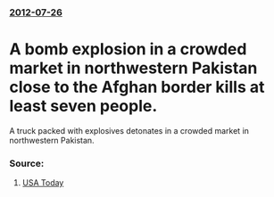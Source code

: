 ### [2012-07-26](/news/2012/07/26/index.md)

# A bomb explosion in a crowded market in northwestern Pakistan close to the Afghan border kills at least seven people. 

A truck packed with explosives detonates in a crowded market in northwestern Pakistan.


### Source:

1. [USA Today](http://www.usatoday.com/news/world/story/2012-07-26/Pakistan-bomb/56493862/1)
